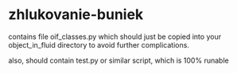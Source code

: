 # zhlukovanie-buniek

contains file oif_classes.py which should just be copied into your object_in_fluid directory to avoid further complications. 

also, should contain test.py or similar script, which is 100% runable
